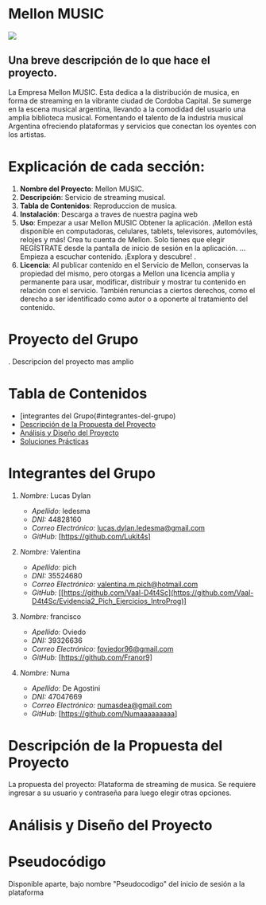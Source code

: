 # Mellon MUSIC
![](https://cdn.discordapp.com/attachments/1237148612778004573/1243357062013128814/OIG2.jpg?ex=6661a8c0&is=66605740&hm=588cee838162335bb6d7d2083251388b03ba701ee48986e1ae506b4d1840c8a2&) 

## Una breve descripción de lo que hace el proyecto.

La Empresa Mellon MUSIC. Esta dedica a la distribución de musica, en forma de streaming en la vibrante ciudad de Cordoba Capital. Se sumerge en la escena musical argentina, llevando a la comodidad del usuario una amplia biblioteca musical. Fomentando el talento de la industria musical Argentina ofreciendo plataformas y servicios que conectan los oyentes con los artistas.

# Explicación de cada sección:

1. **Nombre del Proyecto**: Mellon MUSIC.
2. **Descripción**: Servicio de streaming musical.
3. **Tabla de Contenidos**: Reproduccion de musica.
4. **Instalación**: Descarga a traves de nuestra pagina web
5. **Uso**: Empezar a usar Mellon MUSIC
Obtener la aplicación. ¡Mellon está disponible en computadoras, celulares, tablets, televisores, automóviles, relojes y más!
Crea tu cuenta de Mellon. Solo tienes que elegir REGÍSTRATE desde la pantalla de inicio de sesión en la aplicación. ...
Empieza a escuchar contenido. ¡Explora y descubre! .
7. **Licencia**: Al publicar contenido en el Servicio de Mellon, conservas la propiedad del mismo, pero otorgas a Mellon una licencia amplia y permanente para usar, modificar, distribuir y mostrar tu contenido en relación con el servicio. También renuncias a ciertos derechos, como el derecho a ser identificado como autor o a oponerte al tratamiento del contenido.

# Proyecto del Grupo

. Descripcion del proyecto mas amplio 

# Tabla de Contenidos
-  [integrantes del Grupo(#integrantes-del-grupo)
- [Descripción de la Propuesta del Proyecto](#descripción-de-la-propuesta-del-proyecto)
- [Análisis y Diseño del Proyecto](#análisis-y-diseño-del-proyecto)
- [Soluciones Prácticas](#soluciones-prácticas)

# Integrantes del Grupo

1. *Nombre:* Lucas Dylan
   - *Apellido:* ledesma
   - *DNI:* 44828160
   - *Correo Electrónico:* lucas.dylan.ledesma@gmail.com
   - *GitHub:* [https://github.com/Lukit4s]

2. *Nombre:* Valentina
   - *Apellido:* pich
   - *DNI:* 35524680
   - *Correo Electrónico:* valentina.m.pich@hotmail.com
   - *GitHub:* [[https://github.com/Vaal-D4t4Sc](https://github.com/Vaal-D4t4Sc/Evidencia2_Pich_Ejercicios_IntroProg)]

3. *Nombre:* francisco
   - *Apellido:* Oviedo
   - *DNI:* 39326636
   - *Correo Electrónico:* foviedor96@gmail.com
   - *GitHub:* [https://github.com/Franor9]
4. *Nombre:* Numa
   - *Apellido:* De Agostini
   - *DNI:* 47047669
   - *Correo Electrónico:* numasdea@gmail.com
   - *GitHub:* [https://github.com/Numaaaaaaaaa]

# Descripción de la Propuesta del Proyecto

La propuesta del proyecto: 
Plataforma de streaming de musica. Se requiere ingresar a su usuario y contraseña para luego elegir otras opciones.



# Análisis y Diseño del Proyecto

# Pseudocódigo

Disponible aparte, bajo nombre "Pseudocodigo" del inicio de sesión a la plataforma
